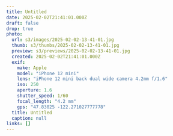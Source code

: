 ```yaml
---
title: Untitled
date: 2025-02-02T21:41:01.000Z
draft: false
drop: true
photo:
  url: s3/images/2025-02-02-13-41-01.jpg
  thumb: s3/thumbs/2025-02-02-13-41-01.jpg
  preview: s3/previews/2025-02-02-13-41-01.jpg
  created: 2025-02-02T21:41:01.000Z
  exif:
    make: Apple
    model: "iPhone 12 mini"
    lens: "iPhone 12 mini back dual wide camera 4.2mm f/1.6"
    iso: 250
    aperture: 1.6
    shutter_speed: 1/60
    focal_length: "4.2 mm"
    gps: "47.83025 -122.271027777778"
  title: Untitled
  caption: null
links: []
---
```

